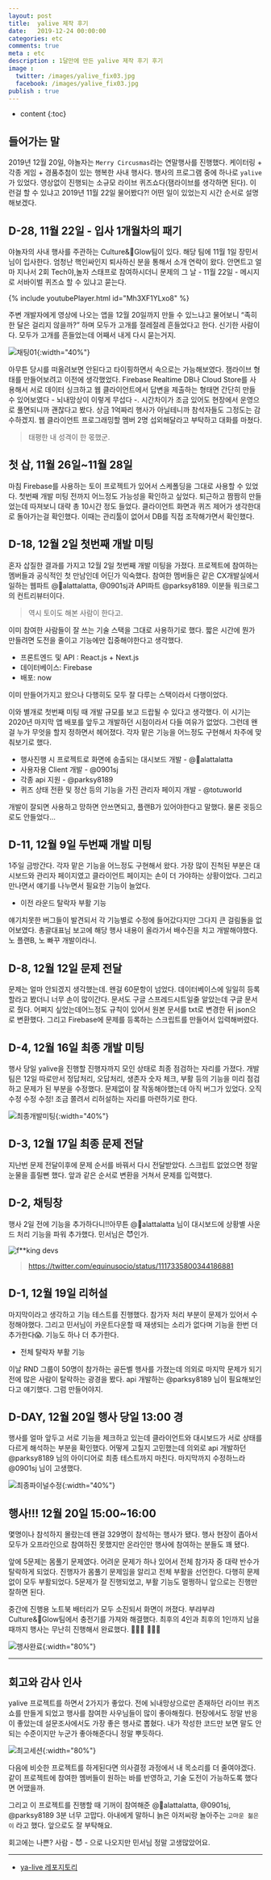 ```yaml
---
layout: post
title:  yalive 제작 후기
date:   2019-12-24 00:00:00
categories: etc
comments: true
meta : etc
description : 1달만에 만든 yalive 제작 후기 후기
image : 
  twitter: /images/yalive_fix03.jpg
  facebook: /images/yalive_fix03.jpg
publish : true
---
```


* content
{:toc}

## 들어가는 말

2019년 12월 20일, 야놀자는 `Merry Circusmas`라는 연말행사를 진행했다. 케이터링 + 각종 게임 + 경품추첨이 있는 행복한 사내 행사다. 행사의  프로그램 중에 하나로 `yalive`가 있었다. 영상없이 진행되는 소규모 라이브 퀴즈쇼다(잼라이브를 생각하면 된다). 이런걸 할 수 있냐고 2019년 11월 22일 물어봤다?! 어떤 일이 있었는지 시간 순서로 설명해보겠다.

## D-28, 11월 22일 - 입사 1개월차의 패기

야놀자의 사내 행사를 주관하는 Culture&Glow팀이 있다. 해당 팀에 11월 1일 장민서님이 입사한다. 엄청난 핵인싸인지 퇴사하신 분을 통해서 소개 연락이 왔다. 안면트고 얼마 지나서 2회 Tech야,놀자 스태프로 참여하시더니 문제의 그 날 - 11월 22일 - 메시지로 서바이벌 퀴즈쇼 할 수 있냐고 묻는다.

{% include youtubePlayer.html id="Mh3XF1YLxo8" %}

주변 개발자에게 영상에 나오는 앱을 12월 20일까지 만들 수 있느냐고 물어보니 “족히 한 달은 걸리지 않을까?” 하며 모두가 고개를 절레절레 흔들었다고 한다. 신기한 사람이다. 모두가 고개를 흔들었는데 어째서 내게 다시 묻는거지.

![채팅01](/images/yalive-01.png){:width="40%"}

아무튼 당시를 떠올려보면 안된다고 타이핑하면서 속으로는 가능해보였다. 잼라이브 형태를 만들어보려고 이전에 생각했었다. Firebase Realtime DB나 Cloud Store를 사용해서 서로 데이터 싱크하고 웹 클라이언트에서 답변을 제출하는 형태면 간단히 만들 수 있어보였다 - 뇌내망상이 이렇게 무섭다 -. 시간차이가 조금 있어도 현장에서 운영으로 풀면되니까 괜찮다고 봤다. 상금 1억짜리 행사가 아닐테니까 참석자들도 그정도는 감수하겠지. 웹 클라이언트 프로그래밍할 멤버 2명 섭외해달라고 부탁하고 대화를 마쳤다.

> 태평한 내 성격이 한 몫했군.  

## 첫 삽, 11월 26일~11월 28일
마침 Firebase를 사용하는 토이 프로젝트가 있어서 스케폴딩을 그대로 사용할 수 있었다. 첫번째 개발 미팅 전까지 어느정도 가능성을 확인하고 싶었다. 퇴근하고 짬짬히 만들었는데 따져보니 대략 총 10시간 정도 들었다. 클라이언트 화면과 퀴즈 제어가 생각한대로 돌아가는걸 확인했다. 이때는 관리툴이 없어서 DB를 직접 조작해가면서 확인했다.

## D-18, 12월 2일 첫번째 개발 미팅
혼자 삽질한 결과를 가지고 12월 2일 첫번째 개발 미팅을 가졌다. 프로젝트에 참여하는 멤버들과 공식적인 첫 만남인데 어딘가 익숙했다. 참여한 멤버들은 같은 CX개발실에서 일하는 웹파트 @alattalatta, @0901sj과 API파트 @parksy8189. 이분들 워크로그의 컨트리뷰터이다.

> 역시 토이도 해본 사람이 한다고.  

이미 참여한 사람들이 잘 쓰는 기술 스택을 그대로 사용하기로 했다. 짧은 시간에 뭔가 만들려면 도전을 줄이고 기능에만 집중해야한다고 생각했다.

* 프론트엔드 및 API : React.js + Next.js
* 데이터베이스: Firebase
* 배포: now

이미 만들어가지고 왔으나 다행히도 모두 잘 다루는 스택이라서 다행이었다.

이와 별개로 첫번째 미팅 때 개발 규모를 보고 드랍될 수 있다고 생각했다. 이 시기는 2020년 마지막 앱 배포를 앞두고 개발하던 시점이라서 다들 여유가 없었다. 그런데 왠걸 누가 무엇을 할지 정하면서 헤어졌다. 각자 맡은 기능을 어느정도 구현해서 차주에 맞춰보기로 했다.

* 행사진행 시 프로젝트로 화면에 송출되는 대시보드 개발 - @alattalatta
* 사용자용 Client 개발 - @0901sj
* 각종 api 지원 - @parksy8189
* 퀴즈 상태 전환 및 정산 등의 기능을 가진 관리자 페이지 개발 - @totuworld

개발이 잘되면 사용하고 망하면 안쓰면되고, 플랜B가 있어야한다고 말했다. 물론 귓등으로도 안들었다…

## D-11, 12월 9일 두번째 개발 미팅

1주일 금방간다. 각자 맡은 기능을 어느정도 구현해서 왔다. 가장 많이 진척된 부분은 대시보드와 관리자 페이지였고 클라이언트 페이지는 손이 더 가야하는 상황이었다. 그리고 만나면서 얘기를 나누면서 필요한 기능이 늘었다.

* 이전 라운드 탈락자 부활 기능

얘기치못한 버그들이 발견되서 각 기능별로 수정에 들어갔다지만 그다지 큰 걸림돌을 없어보였다. 총괄대표님 보고에 해당 행사 내용이 올라가서 배수진을 치고 개발해야했다. 노 플랜B, 노 빠꾸 개발이라니.

## D-8, 12월 12일 문제 전달
문제는 얼마 안되겠지 생각했는데. 왠걸 60문항이 넘었다. 데이터베이스에 일일히 등록할라고 봤더니 너무 손이 많이간다. 문서도 구글 스프레드시트일줄 알았는데 구글 문서로 줬다. 어쩌지 싶었는데어느정도 규칙이 있어서 원본 문서를 txt로 변경한 뒤 json으로 변환했다. 그리고 Firebase에 문제를 등록하는 스크립트를 만들어서 입력해버렸다.

## D-4, 12월 16일 최종 개발 미팅

행사 당일 yalive을 진행할 진행자까지 모인 상태로 최종 점검하는 자리를 가졌다. 개발팀은 12일 따로만서 정답처리, 오답처리, 생존자 숫자 체크, 부활 등의 기능을 미리 점검하고 문제가 된 부분을 수정했다. 문제없이 잘 작동해야했는데 아직 버그가 있었다. 오직 수정 수정 수정! 조금 쫄려서 리허설하는 자리를 마련하기로 한다.

![최종개발미팅](/images/yalive_fix03.jpg){:width="40%"}

## D-3, 12월 17일 최종 문제 전달
지난번 문제 전달이후에 문제 순서를 바꿔서 다시 전달받았다. 스크립트 없었으면 정말 눈물을 흘릴뻔 했다. 앞과 같은 순서로 변환을 거쳐서 문제를 입력했다.

## D-2, 채팅창

행사 2일 전에 기능을 추가하다니!!아무튼 @alattalatta 님이 대시보드에 상황별 사운드 처리 기능을 파워 추가했다. 민서님은 😈인가.

![f**king devs](https://pbs.twimg.com/media/D4GS_DpWAAAwUZZ?format=jpg&name=900x900)

> https://twitter.com/equinusocio/status/1117335800344186881

## D-1, 12월 19일 리허설

마지막이라고 생각하고 기능 테스트를 진행했다. 참가자 처리 부분이 문제가 있어서 수정해야했다. 그리고 민서님이 카운트다운할 때 재생되는 소리가 없다며 기능을 한번 더 추가한다😱. 기능도 하나 더 추가한다.

* 전체 탈락자 부활 기능

이날 RND 그룹이 50명이 참가하는 골든벨 행사를 가졌는데 의외로 마지막 문제가 되기전에 많은 사람이 탈락하는 광경을 봤다. api 개발하는 @parksy8189 님이 필요해보인다고 얘기했다. 그럼 만들어야지.

## D-DAY, 12월 20일 행사 당일 13:00 경

행사를 얼마 앞두고 서로 기능을 체크하고 있는데 클라이언트와 대시보드가 서로 상태를 다르게 해석하는 부분을 확인했다. 어떻게 고칠지 고민했는데 의외로 api 개발하던 @parksy8189 님의 아이디어로 최종 테스트까지 마친다. 마지막까지 수정하느라 @0901sj 님이 고생했다.

![최종파이널수정](/images/yalive_fix01.jpg){:width="40%"}

## 행사!!! 12월 20일 15:00~16:00

몇명이나 참석하지 몰랐는데 왠걸 329명이 참석하는 행사가 됐다. 행사 현장이 좁아서 모두가 오프라인으로 참여하진 못했지만 온라인만 행사에 참여하는 분들도 꽤 됐다. 

앞에 5문제는 몸풀기 문제였다. 어려운 문제가 하나 있어서 전체 참가자 중 대략 반수가 탈락하게 되었다. 진행자가 몸풀기 문제임을 알리고 전체 부활을 선언한다. 다행히 문제 없이 모두 부활되었다. 5문제가 잘 진행되었고, 부활 기능도 멀쩡하니 앞으로는 진행만 잘하면 된다.

중간에 진행용 노트북 배터리가 모두 소진되서 화면이 꺼졌다. 부랴부랴 Culture&Glow팀에서 충전기를 가져와 해결했다.  최후의 4인과 최후의 1인까지 남을 때까지 행사는 무난히 진행해서 완료했다. 🎉🎉🎉 👏👏👏

![행사완료](/images/yalive-03.png){:width="80%"}

---

## 회고와 감사 인사
yalive 프로젝트를 하면서 2가지가 좋았다. 전에 뇌내망상으로만 존재하던 라이브 퀴즈쇼를 만들게 되었고 행사를 참여한 사우님들이 많이 좋아해줬다. 현장에서도 정말 반응이 좋았는데 설문조사에서도 가장 좋은 행사로 뽑혔다. 내가 작성한 코드만 보면 말도 안되는 수준이지만 누군가 좋아해준다니 정말 뿌듯하다. 

![최고세션](/images/yalive-02.png){:width="80%"}

다음에 비슷한 프로젝트를 하게된다면 의사결정 과정에서 내 목소리를 더 줄여야겠다. 같이 프로젝트에 참여한 멤버들이 원하는 바를 반영하고, 기술 도전이 가능하도록 했다면 어땠을까.

그리고 이 프로젝트를 진행할 때 기꺼이 참여해준 @alattalatta, @0901sj, @parksy8189 3분 너무 고맙다. 아내에게 말하니 늙은 아저씨랑 놀아주는 `고마운 젊은이` 라고 했다. 앞으로도 잘 부탁해요.

회고에는 나쁜? 사람 - 😈 - 으로 나오지만 민서님 정말 고생많았어요.

---

* [ya-live 레포지토리](https://github.com/ya-live/ya-live)